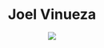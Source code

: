 <h1 align="center" > Joel Vinueza </h1>
<div align="center">
    <img src="https://skillicons.dev/icons?i=javascript,typescript,nodejs,express,npm,html,css,java,dart,mongodb,mysql,postgresql"/>
</div>
